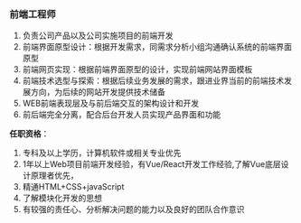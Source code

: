 ### 前端工程师
1. 负责公司产品以及公司实施项目的前端开发
2. 前端界面原型设计：根据开发需求，同需求分析小组沟通确认系统的前端界面原型
3. 前端网页实现：根据前端界面原型的设计，实现前端网站界面模板
4. 前端技术选型与探索：根据后续业务发展的需求，跟进业界当前的前端技术发展方向，为后续的网站开发提供技术储备
5. WEB前端表现层及与前后端交互的架构设计和开发
6. 前后端完全分离，配合后台开发人员实现产品界面和功能

**任职资格**：
1. 专科及以上学历，计算机软件或相关专业优先
2. 1年以上Web项目前端开发经验，有Vue/React开发工作经验,了解Vue底层设计原理者优先，
3. 精通HTML+CSS+javaScript
4. 了解模块化开发的思想
5. 有较强的责任心、分析解决问题的能力以及良好的团队合作意识

